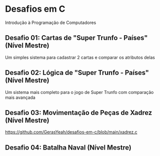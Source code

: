 # Desafios em C
Introdução à Programação de Computadores

## Desafio 01: Cartas de "Super Trunfo - Países" (Nível Mestre)
Um simples sistema para cadastrar 2 cartas e comparar os atributos delas

## Desafio 02: Lógica de "Super Trunfo - Países" (Nível Mestre)
Um sistema mais completo para o jogo de Super Trunfo com comparação mais avançada

## Desafio 03: Movimentação de Peças de Xadrez (Nível Mestre)
https://github.com/GerasYeah/desafios-em-c/blob/main/xadrez.c
## Desafio 04: Batalha Naval (Nível Mestre)
